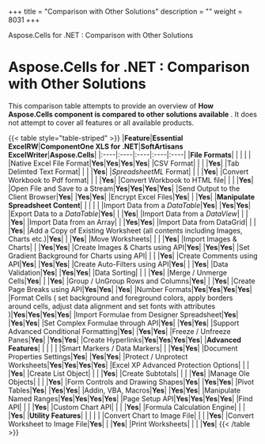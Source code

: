 +++
title = "Comparison with Other Solutions" 
description = "" 
weight = 8031 
+++

Aspose.Cells for .NET : Comparison with Other Solutions  

# Aspose.Cells for .NET : Comparison with Other Solutions


This comparison table attempts to provide an overview of **How Aspose.Cells component is compared to other solutions available** . It does not attempt to cover all features or all available products.

{{< table style="table-striped" >}}
|**Feature**|**Essential** **ExcelRW**|**ComponentOne XLS for .NET**|**SoftArtisans** **ExcelWriter**|**Aspose.Cells**|
|:----|:----|:----|:----|:----|
|**File Formats**| | | | |
|Native Excel File Format|**Yes**|**Yes**|**Yes**|**Yes**|
|CSV Format| | | |**Yes**|
|Tab Delimted Text Format| | | |**Yes**|
|*SpreadsheetML* Format| | | |**Yes**|
|Convert Workbook to Pdf format| | | |**Yes**|
|Convert Workbook to HTML file| | | |**Yes**|
|Open File and Save to a Stream|**Yes**|**Yes**|**Yes**|**Yes**|
|Send Output to the Client Browser|**Yes**| |**Yes**|**Yes**|
|Encrypt Excel Files|**Yes**| | |**Yes**|
|**Manipulate Spreadsheet Content**| | | | |
|Import Data from a *DataTable*|**Yes**| |**Yes**|**Yes**|
|Export Data to a *DataTable*|**Yes**| | |**Yes**|
|Import Data from a *DataView*| | | |**Yes**|
|Import Data from an Array| | |**Yes**|**Yes**|
|Import Data from DataGrid| | | |**Yes**|
|Add a Copy of Existing Worksheet (all contents including Images, Charts etc.)|**Yes**| | |**Yes**|
|Move Worksheets| | | |**Yes**|
|Import Images & Charts| | |**Yes**|**Yes**|
|Create Images & Charts using API|**Yes**| |**Yes**|**Yes**|
|Set Gradient Background for Charts using API| | | |**Yes**|
|Create Comments using API|**Yes**| |**Yes**|**Yes**|
|Create Auto-Filters using API|**Yes**| | |**Yes**|
|Data Validation|**Yes**| |**Yes**|**Yes**|
|Data Sorting| | | |**Yes**|
|Merge / Unmerge Cells|**Yes**| | |**Yes**|
|Group / UnGroup Rows and Columns|**Yes**| | |**Yes**|
|Create Page Breaks using API|**Yes**|**Yes**| |**Yes**|
|Number Formats|**Yes**|**Yes**|**Yes**|**Yes**|
|Format Cells ( set background and foreground colors, apply borders around cells, adjust data alignment and set fonts with attributes )|**Yes**|**Yes**|**Yes**|**Yes**|
|Import Formulae from Designer Spreadsheet|**Yes**| |**Yes**|**Yes**|
|Set Complex Formulae through API|**Yes**| |**Yes**|**Yes**|
|Support Advanced Conditional Formatting|**Yes**| |**Yes**|**Yes**|
|Freeze / Unfreeze Panes|**Yes**| |**Yes**|**Yes**|
|Create Hyperlinks|**Yes**|**Yes**|**Yes**|**Yes**|
|**Advanced Features**| | | | |
|Smart Markers / Data Markers| | |**Yes**|**Yes**|
|Document Properties Settings|**Yes**| |**Yes**|**Yes**|
|Protect / Unprotect Worksheets|**Yes**|**Yes**|**Yes**|**Yes**|
|Excel XP Advanced Protection Options| | | |**Yes**|
|Create List Object| | | |**Yes**|
|Create Subtotals| | | |**Yes**|
|Manage Ole Objects| | | |**Yes**|
|Form Controls and Drawing Shapes|**Yes**| |**Yes**|**Yes**|
|Pivot Tables|**Yes**| |**Yes**|**Yes**|
|Addin, VBA, Macros|**Yes**| |**Yes**|**Yes**|
|Manipulate Named Ranges|**Yes**|**Yes**|**Yes**|**Yes**|
|Page Setup API|**Yes**|**Yes**|**Yes**|**Yes**|
|Find API| | | |**Yes**|
|Custom Chart API| | | |**Yes**|
|Formula Calculation Engine| | | |**Yes**|
|**Utility Features**| | | | |
|Convert Chart to Image File| | | |**Yes**|
|Convert Worksheet to Image File|**Yes**| | |**Yes**|
|Print Worksheets| | | |**Yes**|
{{< /table >}}
